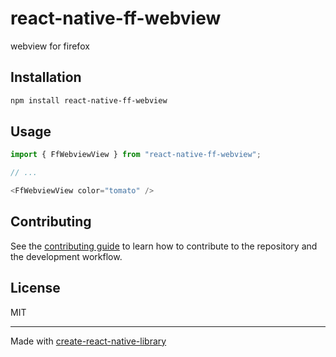 # react-native-ff-webview

webview for firefox

## Installation

```sh
npm install react-native-ff-webview
```

## Usage

```js
import { FfWebviewView } from "react-native-ff-webview";

// ...

<FfWebviewView color="tomato" />
```

## Contributing

See the [contributing guide](CONTRIBUTING.md) to learn how to contribute to the repository and the development workflow.

## License

MIT

---

Made with [create-react-native-library](https://github.com/callstack/react-native-builder-bob)
